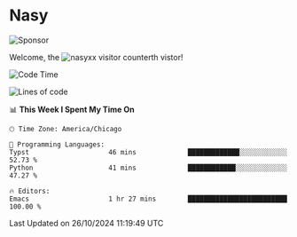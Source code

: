 # Nasy

<!--
<p align="center">
<img height="200" src="https://github-readme-stats.vercel.app/api?username=nasyxx&count_private=true&show_icons=true&theme=dracula&include_all_commits=true"/>
<img height="200" src="https://github-readme-stats.vercel.app/api/top-langs/?username=nasyxx&theme=dracula&hide=html,jupyter+notebook&count_private=true&show_icons=true"/>
</p>

  
----------------
-->

![Sponsor](https://img.shields.io/static/v1.svg?label=Sponsor&message=%E2%9D%A4&logo=GitHub&style=flat&color=pink)
 
Welcome, the ![nasyxx visitor counter](https://count.getloli.com/get/@nasyxx?theme=rule34)th vistor!
 
<!--START_SECTION:waka-->
![Code Time](http://img.shields.io/badge/Code%20Time-4%2C701%20hrs%2030%20mins-blue)

![Lines of code](https://img.shields.io/badge/From%20Hello%20World%20I%27ve%20Written-6.3%20million%20lines%20of%20code-blue)

📊 **This Week I Spent My Time On** 

```text
🕑︎ Time Zone: America/Chicago

💬 Programming Languages: 
Typst                    46 mins             █████████████░░░░░░░░░░░░   52.73 % 
Python                   41 mins             ████████████░░░░░░░░░░░░░   47.27 % 

🔥 Editors: 
Emacs                    1 hr 27 mins        █████████████████████████   100.00 % 
```


 Last Updated on 26/10/2024 11:19:49 UTC
<!--END_SECTION:waka-->

<!-- ![visitors](https://visitor-badge.laobi.icu/badge?page_id=nasyxx.nasyxx) -->
